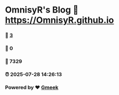 # OmnisyR's Blog :link: https://OmnisyR.github.io 
### :page_facing_up: [3](https://OmnisyR.github.io/tag.html) 
### :speech_balloon: 0 
### :hibiscus: 7329 
### :alarm_clock: 2025-07-28 14:26:13 
### Powered by :heart: [Gmeek](https://github.com/Meekdai/Gmeek)
